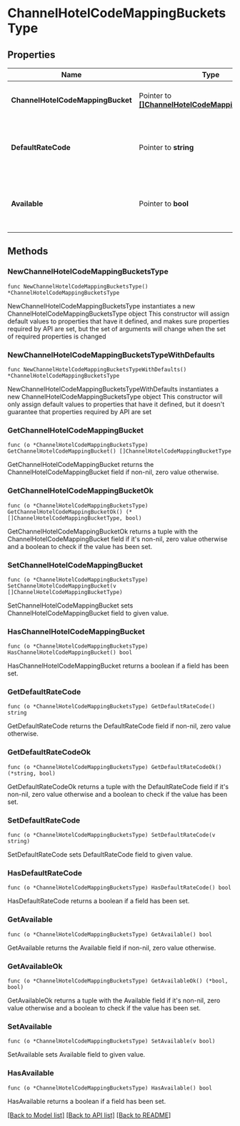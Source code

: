 # ChannelHotelCodeMappingBucketsType

## Properties

Name | Type | Description | Notes
------------ | ------------- | ------------- | -------------
**ChannelHotelCodeMappingBucket** | Pointer to [**[]ChannelHotelCodeMappingBucketType**](ChannelHotelCodeMappingBucketType.md) | Default rate code revenue thresholds. | [optional] 
**DefaultRateCode** | Pointer to **string** | Default rate code to be used to calculate the total revenue. | [optional] 
**Available** | Pointer to **bool** | Flag indicating if channel resort mapping is available. | [optional] 

## Methods

### NewChannelHotelCodeMappingBucketsType

`func NewChannelHotelCodeMappingBucketsType() *ChannelHotelCodeMappingBucketsType`

NewChannelHotelCodeMappingBucketsType instantiates a new ChannelHotelCodeMappingBucketsType object
This constructor will assign default values to properties that have it defined,
and makes sure properties required by API are set, but the set of arguments
will change when the set of required properties is changed

### NewChannelHotelCodeMappingBucketsTypeWithDefaults

`func NewChannelHotelCodeMappingBucketsTypeWithDefaults() *ChannelHotelCodeMappingBucketsType`

NewChannelHotelCodeMappingBucketsTypeWithDefaults instantiates a new ChannelHotelCodeMappingBucketsType object
This constructor will only assign default values to properties that have it defined,
but it doesn't guarantee that properties required by API are set

### GetChannelHotelCodeMappingBucket

`func (o *ChannelHotelCodeMappingBucketsType) GetChannelHotelCodeMappingBucket() []ChannelHotelCodeMappingBucketType`

GetChannelHotelCodeMappingBucket returns the ChannelHotelCodeMappingBucket field if non-nil, zero value otherwise.

### GetChannelHotelCodeMappingBucketOk

`func (o *ChannelHotelCodeMappingBucketsType) GetChannelHotelCodeMappingBucketOk() (*[]ChannelHotelCodeMappingBucketType, bool)`

GetChannelHotelCodeMappingBucketOk returns a tuple with the ChannelHotelCodeMappingBucket field if it's non-nil, zero value otherwise
and a boolean to check if the value has been set.

### SetChannelHotelCodeMappingBucket

`func (o *ChannelHotelCodeMappingBucketsType) SetChannelHotelCodeMappingBucket(v []ChannelHotelCodeMappingBucketType)`

SetChannelHotelCodeMappingBucket sets ChannelHotelCodeMappingBucket field to given value.

### HasChannelHotelCodeMappingBucket

`func (o *ChannelHotelCodeMappingBucketsType) HasChannelHotelCodeMappingBucket() bool`

HasChannelHotelCodeMappingBucket returns a boolean if a field has been set.

### GetDefaultRateCode

`func (o *ChannelHotelCodeMappingBucketsType) GetDefaultRateCode() string`

GetDefaultRateCode returns the DefaultRateCode field if non-nil, zero value otherwise.

### GetDefaultRateCodeOk

`func (o *ChannelHotelCodeMappingBucketsType) GetDefaultRateCodeOk() (*string, bool)`

GetDefaultRateCodeOk returns a tuple with the DefaultRateCode field if it's non-nil, zero value otherwise
and a boolean to check if the value has been set.

### SetDefaultRateCode

`func (o *ChannelHotelCodeMappingBucketsType) SetDefaultRateCode(v string)`

SetDefaultRateCode sets DefaultRateCode field to given value.

### HasDefaultRateCode

`func (o *ChannelHotelCodeMappingBucketsType) HasDefaultRateCode() bool`

HasDefaultRateCode returns a boolean if a field has been set.

### GetAvailable

`func (o *ChannelHotelCodeMappingBucketsType) GetAvailable() bool`

GetAvailable returns the Available field if non-nil, zero value otherwise.

### GetAvailableOk

`func (o *ChannelHotelCodeMappingBucketsType) GetAvailableOk() (*bool, bool)`

GetAvailableOk returns a tuple with the Available field if it's non-nil, zero value otherwise
and a boolean to check if the value has been set.

### SetAvailable

`func (o *ChannelHotelCodeMappingBucketsType) SetAvailable(v bool)`

SetAvailable sets Available field to given value.

### HasAvailable

`func (o *ChannelHotelCodeMappingBucketsType) HasAvailable() bool`

HasAvailable returns a boolean if a field has been set.


[[Back to Model list]](../README.md#documentation-for-models) [[Back to API list]](../README.md#documentation-for-api-endpoints) [[Back to README]](../README.md)


